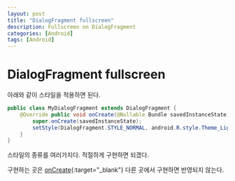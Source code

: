 ```yaml
---
layout: post
title: "DialogFragment fullscreen"
description: Fullscreen on DialogFragment
categories: [Android]
tags: [Android]
---
```


# DialogFragment fullscreen

아래와 같이 스타일을 적용하면 된다.

```java
public class MyDialogFragment extends DialogFragment {
	@Override public void onCreate(@Nullable Bundle savedInstanceState) {
    	super.onCreate(savedInstanceState);
    	setStyle(DialogFragment.STYLE_NORMAL, android.R.style.Theme_Light_NoTitleBar);
	}
}
```

스타일의 종류를 여러가지다. 적절하게 구현하면 되겠다.

구현하는 곳은 [onCreate](https://developer.android.com/guide/components/fragments?hl=ko){:target="_blank"} 다른 곳에서 구현하면 반영되지 않는다.

